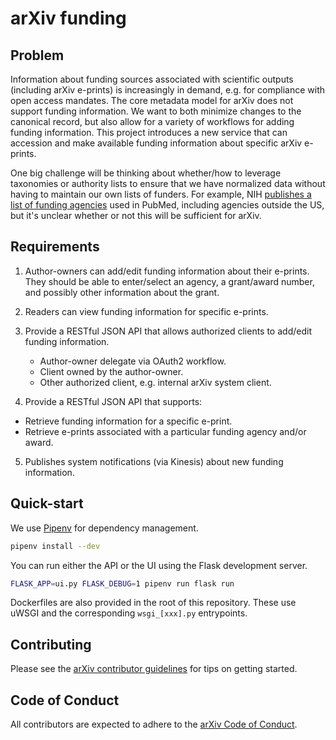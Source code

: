 # arXiv funding

## Problem 

Information about funding sources associated with scientific outputs (including
arXiv e-prints) is increasingly in demand, e.g. for compliance with 
open access mandates. The core metadata model for arXiv does not support 
funding information. We want to both minimize changes to the 
canonical record, but also allow for a variety of workflows for adding funding
information. This project introduces a new service that can accession and make
available funding information about specific arXiv e-prints.

One big challenge will be thinking about whether/how to leverage taxonomies or
authority lists to ensure that we have normalized data without having to
maintain our own lists of funders. For example, NIH [publishes a list of
funding agencies](https://www.nlm.nih.gov/bsd/grant_acronym.html) used in
PubMed, including agencies outside the US, but it's unclear whether or not this
will be sufficient for arXiv.

## Requirements

1. Author-owners can add/edit funding information about their e-prints. They
   should be able to enter/select an agency, a grant/award number, and 
   possibly other information about the grant.
2. Readers can view funding information for specific e-prints.
3. Provide a RESTful JSON API that allows authorized clients to add/edit
   funding information.

   - Author-owner delegate via OAuth2 workflow.
   - Client owned by the author-owner.
   - Other authorized client, e.g. internal arXiv system client.

4. Provide a RESTful JSON API that supports:

  - Retrieve funding information for a specific e-print.
  - Retrieve e-prints associated with a particular funding agency and/or award.

5. Publishes system notifications (via Kinesis) about new funding information.


## Quick-start

We use [Pipenv](https://github.com/pypa/pipenv) for dependency management.

```bash
pipenv install --dev
```

You can run either the API or the UI using the Flask development server.

```bash
FLASK_APP=ui.py FLASK_DEBUG=1 pipenv run flask run
```

Dockerfiles are also provided in the root of this repository. These use uWSGI and the
corresponding ``wsgi_[xxx].py`` entrypoints.

## Contributing

Please see the [arXiv contributor
guidelines](https://github.com/arXiv/.github/blob/master/CONTRIBUTING.md) for
tips on getting started.

## Code of Conduct

All contributors are expected to adhere to the [arXiv Code of
Conduct](https://arxiv.org/help/policies/code_of_conduct).